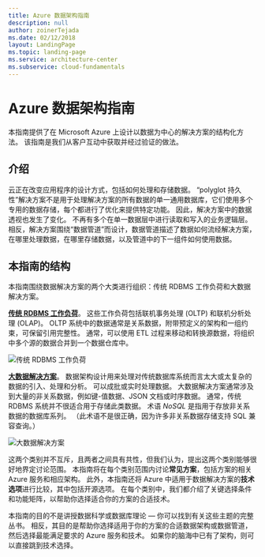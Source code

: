 ```yaml
---
title: Azure 数据架构指南
description: null
author: zoinerTejada
ms.date: 02/12/2018
layout: LandingPage
ms.topic: landing-page
ms.service: architecture-center
ms.subservice: cloud-fundamentals
---
```


# <a name="azure-data-architecture-guide"></a>Azure 数据架构指南

本指南提供了在 Microsoft Azure 上设计以数据为中心的解决方案的结构化方法。 该指南是我们从客户互动中获取并经过验证的做法。

## <a name="introduction"></a>介绍

云正在改变应用程序的设计方式，包括如何处理和存储数据。 “polyglot 持久性”解决方案不是用于处理解决方案的所有数据的单一通用数据库，它们使用多个专用的数据存储，每个都进行了优化来提供特定功能。 因此，解决方案中的数据透视也发生了变化。 不再有多个在单一数据层中进行读取和写入的业务逻辑层。 相反，解决方案围绕“数据管道”而设计，数据管道描述了数据如何流经解决方案，在哪里处理数据，在哪里存储数据，以及管道中的下一组件如何使用数据。

## <a name="how-this-guide-is-structured"></a>本指南的结构

本指南围绕数据解决方案的两个大类进行组织：传统 RDBMS 工作负荷和大数据解决方案。

**[传统 RDBMS 工作负荷](./relational-data/index.md)**。 这些工作负荷包括联机事务处理 (OLTP) 和联机分析处理 (OLAP)。 OLTP 系统中的数据通常是关系数据，附带预定义的架构和一组约束，可保留引用完整性。 通常，可以使用 ETL 过程来移动和转换源数据，将组织中多个源的数据合并到一个数据仓库中。

![传统 RDBMS 工作负荷](./images/guide-rdbms.svg)

**[大数据解决方案](./big-data/index.md)**。 数据架构设计用来处理对传统数据库系统而言太大或太复杂的数据的引入、处理和分析。 可以成批或实时处理数据。 大数据解决方案通常涉及到大量的非关系数据，例如键-值数据、JSON 文档或时序数据。 通常，传统 RDBMS 系统并不很适合用于存储此类数据。 术语 *NoSQL* 是指用于存放非关系数据的数据库系列。 （此术语不是很正确，因为许多非关系数据存储支持 SQL 兼容查询。）

![大数据解决方案](./images/guide-big-data.svg)

这两个类别并不互斥，且两者之间具有共性，但我们认为，提出这两个类别能够很好地界定讨论范围。 本指南将在每个类别范围内讨论**常见方案**，包括方案的相关 Azure 服务和相应架构。 此外，本指南还将 Azure 中适用于数据解决方案的**技术选项**进行比较，其中包括开源选项。 在每个类别中，我们都介绍了关键选择条件和功能矩阵，以帮助你选择适合你的方案的合适技术。

本指南的目的不是讲授数据科学或数据库理论 &mdash; 你可以找到有关这些主题的完整丛书。 相反，其目的是帮助你选择适用于你的方案的合适数据架构或数据管道，然后选择最能满足要求的 Azure 服务和技术。 如果你的脑海中已有了架构，则可以直接跳到技术选择。
